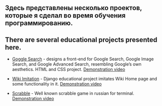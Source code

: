 ## Здесь представлены несколько проектов, которые я сделал во время обучения программированию.

## There are several educational projects presented here. 

  - [Goggle Search](https://github.com/Evgeni6197/Google-Search-front-end) -   designs a front-end for Google Search, Google Image Search, and Google   Advanced Search, resembling Google’s own aesthetics. HTML and CSS project.  [Demonstration video](https://youtu.be/LawI-yi33t8)

  - [Wiki Imitation](https://github.com/Evgeni6197/Wiki_Imitation.git) - Django educational project imitates Wiki Home page and some functionality in it.  [Demonstration video](https://youtu.be/ZUncrEivXnU)
  
  - [Scrabble](https://github.com/Evgeni6197/scrabble_rus) - Well known scrabble game in russian for terminal.  [Demonstration video](https://youtu.be/867-v7BuyDI)



